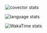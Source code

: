 ![covector stats](https://github-readme-stats.vercel.app/api?username=covector&show_icons=true&theme=tokyonight)

![language stats](https://github-readme-stats.vercel.app/api/top-langs/?username=covector&theme=tokyonight&layout=compact&hide=hlsl,shaderlab&langs_count=7)

![WakaTime stats](https://github-readme-stats.vercel.app/api/wakatime?username=covector&theme=tokyonight)
